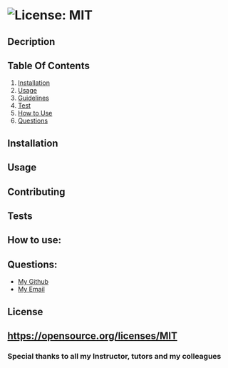 #     ![License: MIT](https://img.shields.io/badge/License-MIT-yellow.svg)

## Decription
### 
###
###

## Table Of Contents            
1. [Installation](#installation)
2. [Usage](#usage)
3. [Guidelines](#contributing)
4. [Test](#tests)
5. [How to Use](#how-to-use)
6. [Questions](#questions)

## Installation
### 
            
## Usage
### 


## Contributing
### 

## Tests
### 
     
## How to use:
        
    
## Questions:
            
* [My Github](https://github.com/)
* [My Email](mailto:)


## License

## https://opensource.org/licenses/MIT

            
### Special thanks to all my Instructor, tutors and my colleagues